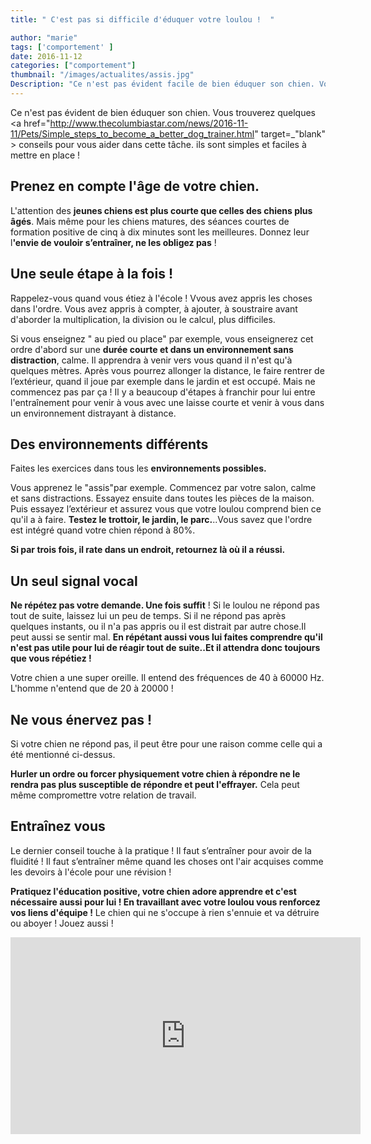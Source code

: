 ```yaml
---
title: " C'est pas si difficile d'éduquer votre loulou !  "

author: "marie"
tags: ['comportement' ]
date: 2016-11-12
categories: ["comportement"]
thumbnail: "/images/actualites/assis.jpg"
Description: "Ce n'est pas évident facile de bien éduquer son chien. Vous trouverez quelques conseils pour vous aider dans cette tâche. ils sont simples et faciles à mettre en place !  "
---
```

Ce n'est pas évident de bien éduquer son chien. Vous trouverez quelques <a href="http://www.thecolumbiastar.com/news/2016-11-11/Pets/Simple_steps_to_become_a_better_dog_trainer.html" target=_"blank" > conseils </a>  pour vous aider dans cette tâche. ils sont simples et faciles à mettre en place !









## Prenez en compte l'âge de votre chien.  ##

L'attention des <b>jeunes chiens est plus courte que celles des chiens plus âgés</b>. Mais même pour les chiens matures, des séances courtes de formation positive de cinq à dix minutes sont les meilleures. Donnez leur l<b>'envie de vouloir s’entraîner, ne les obligez pas</b> !




## Une seule étape à la fois ! ##

Rappelez-vous quand vous étiez à l'école ! Vvous avez appris les choses dans l'ordre. Vous avez appris à compter, à ajouter, à soustraire avant d'aborder la multiplication, la division ou le calcul, plus difficiles.

Si vous enseignez " au pied ou place" par exemple, vous enseignerez cet ordre d'abord sur une <b>durée courte et dans un environnement sans distraction</b>, calme. Il apprendra à venir vers vous quand il n'est qu'à quelques mètres. Après vous pourrez allonger la distance, le faire rentrer de l’extérieur, quand il joue par exemple dans le jardin et est occupé. Mais ne commencez pas par ça ! Il y a beaucoup d'étapes à franchir pour lui entre l'entraînement pour venir à vous avec une laisse courte et venir à vous dans un environnement distrayant à distance.




## Des environnements différents ##
Faites les exercices dans tous les <b>environnements possibles.</b>

 Vous apprenez le "assis"par exemple. Commencez par votre salon, calme et sans distractions. Essayez ensuite dans toutes les pièces de la maison. Puis essayez l’extérieur et assurez vous que votre loulou comprend bien ce qu'il a à faire. <b>Testez le trottoir, le jardin, le parc.</b>..Vous savez que l'ordre est intégré quand votre chien répond à 80%.

 <b>Si par trois fois, il rate dans un endroit, retournez là où il a réussi.</b>

 <h2> Un seul signal vocal </h2>


 <b>Ne répétez pas votre demande. Une fois suffit</b> ! Si le loulou ne répond pas tout de suite, laissez lui un peu de temps. Si il ne répond pas après quelques instants, ou il n'a pas appris ou il est distrait par autre chose.Il peut aussi se sentir mal. <b>En répétant aussi vous lui faites comprendre qu'il n'est pas utile pour lui de réagir tout de suite..Et il attendra donc toujours que vous répétiez !</b>

 Votre chien a une super oreille. Il entend des fréquences de 40 à 60000  Hz. L'homme n'entend que de 20 à 20000 !

 <h2> Ne vous énervez pas ! </h2>
Si votre chien ne répond pas, il peut être pour une raison comme celle qui a été mentionné ci-dessus.

<b>Hurler un ordre ou forcer physiquement votre chien à répondre ne le rendra pas plus susceptible de répondre et peut l'effrayer.</b> Cela peut même compromettre votre relation de travail.

<h2>Entraînez vous </h2>

Le dernier conseil touche à la pratique ! Il faut s’entraîner pour avoir de la fluidité ! Il faut s’entraîner même quand les choses ont l'air acquises comme les devoirs à l'école pour une révision !

<b>Pratiquez l'éducation positive, votre chien adore apprendre et c'est nécessaire aussi pour lui ! En travaillant avec votre loulou vous renforcez vos liens d'équipe !</b>
Le chien qui ne s'occupe à rien s'ennuie et va détruire ou aboyer ! Jouez aussi !


<p align "center"><iframe width="560" height="315" src="https://www.youtube.com/embed/mOk3bfEia-Y" frameborder="0" allowfullscreen></iframe>